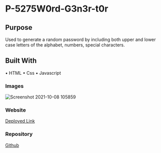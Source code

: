 # P-5275W0rd-G3n3r-t0r

## Purpose
Used to generate a random password by including both upper and lower case letters of the alphabet, numbers, special characters.

## Built With 
•	HTML
•	Css
•	Javascript

### Images 
![Screenshot 2021-10-08 105859](https://user-images.githubusercontent.com/81876258/136592509-4461e027-e4ee-4622-87b7-0f14fbf3352b.png)


### Website
[Deployed Link](https://candre02.github.io/P-5275W0rd-G3n3r-t0r/)

### Repository
[Github](https://github.com/candre02/P-5275W0rd-G3n3r-t0r.git)


